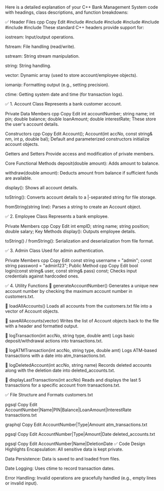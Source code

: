 Here is a detailed explanation of your C++ Bank Management System code with headings, class descriptions, and function breakdowns:

✅ Header Files
cpp
Copy
Edit
#include <iostream>
#include <fstream>
#include <sstream>
#include <string>
#include <vector>
#include <iomanip>
#include <ctime>
These standard C++ headers provide support for:

iostream: Input/output operations.

fstream: File handling (read/write).

sstream: String stream manipulation.

string: String handling.

vector: Dynamic array (used to store account/employee objects).

iomanip: Formatting output (e.g., setting precision).

ctime: Getting system date and time (for transaction logs).

✅ 1. Account Class
Represents a bank customer account.

Private Data Members
cpp
Copy
Edit
int accountNumber;
string name;
int pin;
double balance;
double loanAmount;
double interestRate;
These store the user's account details.

Constructors
cpp
Copy
Edit
Account();
Account(int accNo, const string& nm, int p, double bal);
Default and parameterized constructors initialize account objects.

Getters and Setters
Provide access and modification of private members.

Core Functional Methods
deposit(double amount): Adds amount to balance.

withdraw(double amount): Deducts amount from balance if sufficient funds are available.

display(): Shows all account details.

toString(): Converts account details to a |-separated string for file storage.

fromString(string line): Parses a string to create an Account object.

✅ 2. Employee Class
Represents a bank employee.

Private Members
cpp
Copy
Edit
int empID;
string name;
string position;
double salary;
Key Methods
display(): Outputs employee details.

toString() / fromString(): Serialization and deserialization from file format.

✅ 3. Admin Class
Used for admin authentication.

Private Members
cpp
Copy
Edit
const string username = "admin";
const string password = "admin123";
Public Method
cpp
Copy
Edit
bool login(const string& user, const string& pass) const;
Checks input credentials against hardcoded ones.

✅ 4. Utility Functions
🔹 generateAccountNumber()
Generates a unique new account number by checking the maximum account number in customers.txt.

🔹 loadAllAccounts()
Loads all accounts from the customers.txt file into a vector of Account objects.

🔹 saveAllAccounts(vector<Account>)
Writes the list of Account objects back to the file with a header and formatted output.

🔹 logTransaction(int accNo, string type, double amt)
Logs basic deposit/withdrawal actions into transactions.txt.

🔹 logATMTransaction(int accNo, string type, double amt)
Logs ATM-based transactions with a date into atm_transactions.txt.

🔹 logDeletedAccount(int accNo, string name)
Records deleted accounts along with the deletion date into deleted_accounts.txt.

🔹 displayLastTransactions(int accNo)
Reads and displays the last 5 transactions for a specific account from transactions.txt.

✅ File Structure and Formats
customers.txt

pgsql
Copy
Edit
AccountNumber|Name|PIN|Balance|LoanAmount|InterestRate
transactions.txt

graphql
Copy
Edit
AccountNumber|Type|Amount
atm_transactions.txt

pgsql
Copy
Edit
AccountNumber|Type|Amount|Date
deleted_accounts.txt

pgsql
Copy
Edit
AccountNumber|Name|DeletionDate
✅ Code Design Highlights
Encapsulation: All sensitive data is kept private.

Data Persistence: Data is saved to and loaded from files.

Date Logging: Uses ctime to record transaction dates.

Error Handling: Invalid operations are gracefully handled (e.g., empty lines or invalid input).


